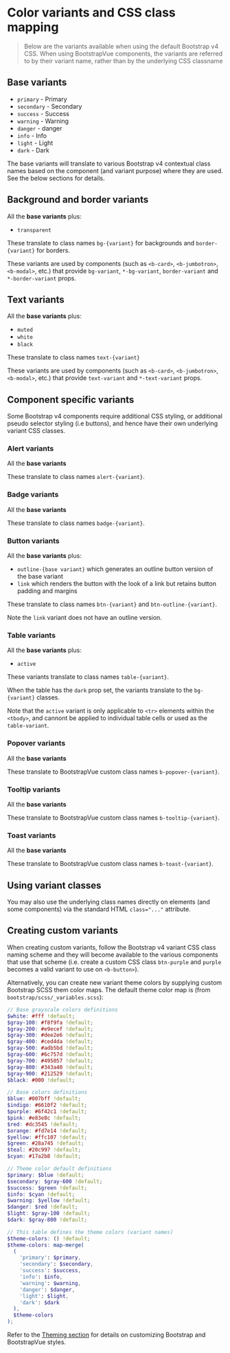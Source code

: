 # Color variants and CSS class mapping

> Below are the variants available when using the default Bootstrap v4 CSS. When using BootstrapVue
> components, the variants are referred to by their variant name, rather than by the underlying CSS
> classname

## Base variants

- `primary` - <span class="text-primary">Primary</span>
- `secondary` - <span class="text-secondary">Secondary</span>
- `success` - <span class="text-success">Success</span>
- `warning` - <span class="text-warning">Warning</span>
- `danger` - <span class="text-danger">danger</span>
- `info` - <span class="text-info">Info</span>
- `light` - <span class="text-light">Light</span>
- `dark` - <span class="text-dark">Dark</span>

The base variants will translate to various Bootstrap v4 contextual class names based on the
component (and variant purpose) where they are used. See the below sections for details.

## Background and border variants

All the **base variants** plus:

- `transparent`

These translate to class names `bg-{variant}` for backgrounds and `border-{variant}` for borders.

These variants are used by components (such as `<b-card>`, `<b-jumbotron>`, `<b-modal>`, etc.)
that provide `bg-variant`, `*-bg-variant`, `border-variant` and `*-border-variant` props.

## Text variants

All the **base variants** plus:

- `muted`
- `white`
- `black`

These translate to class names `text-{variant}`

These variants are used by components (such as `<b-card>`, `<b-jumbotron>`, `<b-modal>`, etc.)
that provide `text-variant` and `*-text-variant` props.

## Component specific variants

Some Bootstrap v4 components require additional CSS styling, or additional pseudo selector styling
(i.e buttons), and hence have their own underlying variant CSS classes.

### Alert variants

All the **base variants**

These translate to class names `alert-{variant}`.

### Badge variants

All the **base variants**

These translate to class names `badge-{variant}`.

### Button variants

All the **base variants** plus:

- `outline-{base variant}` which generates an outline button version of the base variant
- `link` which renders the button with the look of a link but retains button padding and margins

These translate to class names `btn-{variant}` and `btn-outline-{variant}`.

Note the `link` variant does not have an outline version.

### Table variants

All the **base variants** plus:

- `active`

These variants translate to class names `table-{variant}`.

When the table has the `dark` prop set, the variants translate to the `bg-{variant}` classes.

Note that the `active` variant is only applicable to `<tr>` elements within the `<tbody>`, and
cannont be applied to individual table cells or used as the `table-variant`.

### Popover variants

All the **base variants**

These translate to BootstrapVue custom class names `b-popover-{variant}`.

### Tooltip variants

All the **base variants**

These translate to BootstrapVue custom class names `b-tooltip-{variant}`.

### Toast variants

All the **base variants**

These translate to BootstrapVue custom class names `b-toast-{variant}`.

## Using variant classes

You may also use the underlying class names directly on elements (and some components) via the
standard HTML `class="..."` attribute.

## Creating custom variants

When creating custom variants, follow the Bootstrap v4 variant CSS class naming scheme and they will
become available to the various components that use that scheme (i.e. create a custom CSS class
`btn-purple` and `purple` becomes a valid variant to use on `<b-button>`).

Alternatively, you can create new variant theme colors by supplying custom Bootstrap SCSS them color
maps. The default theme color map is (from `bootstrap/scss/_variables.scss`):

```scss
// Base grayscale colors definitions
$white: #fff !default;
$gray-100: #f8f9fa !default;
$gray-200: #e9ecef !default;
$gray-300: #dee2e6 !default;
$gray-400: #ced4da !default;
$gray-500: #adb5bd !default;
$gray-600: #6c757d !default;
$gray-700: #495057 !default;
$gray-800: #343a40 !default;
$gray-900: #212529 !default;
$black: #000 !default;

// Base colors definitions
$blue: #007bff !default;
$indigo: #6610f2 !default;
$purple: #6f42c1 !default;
$pink: #e83e8c !default;
$red: #dc3545 !default;
$orange: #fd7e14 !default;
$yellow: #ffc107 !default;
$green: #28a745 !default;
$teal: #20c997 !default;
$cyan: #17a2b8 !default;

// Theme color default definitions
$primary: $blue !default;
$secondary: $gray-600 !default;
$success: $green !default;
$info: $cyan !default;
$warning: $yellow !default;
$danger: $red !default;
$light: $gray-100 !default;
$dark: $gray-800 !default;

// This table defines the theme colors (variant names)
$theme-colors: () !default;
$theme-colors: map-merge(
  (
    'primary': $primary,
    'secondary': $secondary,
    'success': $success,
    'info': $info,
    'warning': $warning,
    'danger': $danger,
    'light': $light,
    'dark': $dark
  ),
  $theme-colors
);
```

Refer to the [Theming section](/docs/reference/theming) for details on customizing Bootstrap and
BootstrapVue styles.

